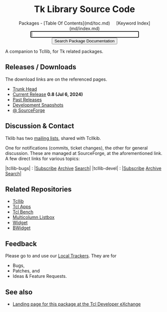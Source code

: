 <div class='fossil-doc' data-title='Tk Library Source Code'>

<h1 align="center">Tk Library Source Code</h1>

<center>
Packages - [Table Of Contents](md/toc.md)
&nbsp;&nbsp;&nbsp;
[Keyword Index](md/index.md)
</center>

<center>
	<form action='../../../docsrch' method='GET'>
	<input type="text" name="s" size="40" autofocus>
	<input type="submit" value="Search Package Documentation">
	</form>
</center>

A companion to Tcllib, for Tk related packages.

## Releases / Downloads

The download links are on the referenced pages.

   * [Trunk Head](head.md)
   * [Current Release](../../../technote/f6f9eed465b76f73fd066a65e4275b9552a664c7) __0.8 (Jul 6, 2024)__
   * [Past Releases](../../../wiki?name=Releases)
   * [Development Snapshots](../../../wiki?name=Development+Snapshots)
   * [@ SourceForge](https://sourceforge.net/projects/tcllib/files/)

## Discussion & Contact

Tklib has two [mailing lists](https://sourceforge.net/p/tcllib/mailman/), shared with Tcllkib.

One for notifications (commits, ticket changes), the other for general
discussion. These are managed at SourceForge, at the aforementioned
link. A few direct links for various topics:

|tcllib-bugs| : |[Subscribe](https://lists.sourceforge.net/lists/listinfo/tcllib-bugs) [Archive](https://sourceforge.net/p/tcllib/mailman/tcllib-bugs) [Search](https://sourceforge.net/p/tcllib/mailman/search/?mail_list=tcllib-bugs)|
|tcllib-devel| : |[Subscribe](https://lists.sourceforge.net/lists/listinfo/tcllib-devel) [Archive](https://sourceforge.net/p/tcllib/mailman/tcllib-devel) [Search](https://sourceforge.net/p/tcllib/mailman/search/?mail_list=tcllib-devel)|

## Related Repositories

   * [Tcllib](../../../../tcllib)
   * [Tcl Apps](../../../../tclapps)
   * [Tcl Bench](../../../../tclbench)
   * [Multicolumn Listbox](../../../../mclistbox)
   * [Widget](../../../../widget)
   * [BWidget](../../../../bwidget)

## Feedback

Please go to and use our
[Local Trackers](../../../reportlist).
They are for

   * Bugs,
   * Patches, and	 
   * Ideas & Feature Requests.

## See also

   * [Landing page for this package at the Tcl Developer eXchange](http://www.tcl.tk/software/tcllib/)
